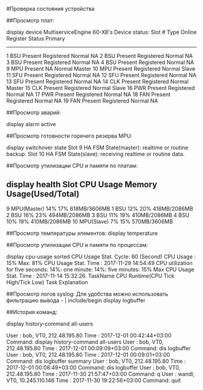 
#Проверка состояния устройства

##Просмотр плат:

<BRAS>display device
MultiserviceEngine 60-X8's Device status:
Slot # Type Online Register Status Primary
- - - - - - - - - - - - - - - - - - - - - - - - - - - - - - - - - - - - - -
1 BSU Present Registered Normal NA
2 BSU Present Registered Normal NA
3 BSU Present Registered Normal NA
4 BSU Present Registered Normal NA
9 MPU Present NA Normal Master
10 MPU Present Registered Normal Slave
11 SFU Present Registered Normal NA
12 SFU Present Registered Normal NA
13 SFU Present Registered Normal NA
14 CLK Present Registered Normal Master
15 CLK Present Registered Normal Slave
16 PWR Present Registered Normal NA
17 PWR Present Registered Normal NA
18 FAN Present Registered Normal NA
19 FAN Present Registered Normal NA

##Просмотр аварий:

<BRAS>display alarm active


##Просмотр готовности горячего резерва MPU:

<BRAS7>display switchover state
Slot 9 HA FSM State(master): realtime or routine backup.
Slot 10 HA FSM State(slave): receiving realtime or routine data.

##Просмотр утилизации СPU и памяти по платам:

<BRAS7>display health
Slot CPU Usage Memory Usage(Used/Total)
---------------------------------------------------------
9 MPU(Master) 14% 17% 618MB/3606MB
1 BSU 12% 20% 418MB/2086MB
2 BSU 16% 23% 494MB/2086MB
3 BSU 11% 19% 410MB/2086MB
4 BSU 10% 19% 410MB/2086MB
10 MPU(Slave) 7% 15% 570MB/3606MB

##Просмотр температуры элементов:
<BRAS7>display temperature


##Просмотр утилизации CPU и памяти по процессам:

<BRAS7>display cpu-usage sorted
CPU Usage Stat. Cycle: 60 (Second)
CPU Usage : 15% Max: 81%
CPU Usage Stat. Time : 2017-11-29 14:54:49
CPU utilization for five seconds: 14%: one minute: 14%: five minutes: 15%
Max CPU Usage Stat. Time : 2017-11-14 15:32:26.
TaskName CPU Runtime(CPU Tick High/Tick Low) Task Explanation


##Просмотр логов syslog:
Для удобства можно использовать фильтрацию вывода - | include/begin
<BRAS7>display logbuffer


##История команд:

display history-command all-users

User : bob, VT0, 212.48.195.80
Time : 2017-12-01 00:42:44+03:00
Command: display history-command all-users
User : bob, VT0, 212.48.195.80
Time : 2017-12-01 00:09:09+03:00
Command: dis logbuffer
User : bob, VT0, 212.48.195.80
Time : 2017-12-01 00:09:01+03:00
Command: dis logbuffer summary
User : bob, VT0, 212.48.195.80
Time : 2017-12-01 00:08:49+03:00
Command: dis logbuffer
User : bob, VT0, 212.48.195.80
Time : 2017-11-30 21:57:47+03:00
Command: q
User : wandl, VT0, 10.245.110.146
Time : 2017-11-30 19:22:56+03:00
Command: quit
